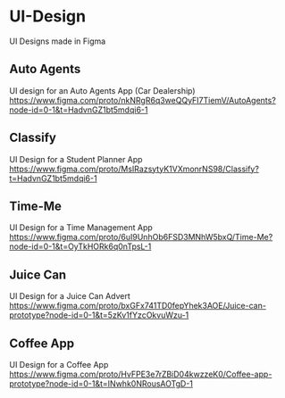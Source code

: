 # UI-Design
UI Designs made in Figma

## Auto Agents
UI design for an Auto Agents App (Car Dealership)
https://www.figma.com/proto/nkNRgR6q3weQQyFI7TiemV/AutoAgents?node-id=0-1&t=HadvnGZ1bt5mdqi6-1

## Classify
UI Design for a Student Planner App
https://www.figma.com/proto/MsIRazsytyK1VXmonrNS98/Classify?t=HadvnGZ1bt5mdqi6-1

## Time-Me
UI Design for a Time Management App
https://www.figma.com/proto/6uI9UnhOb6FSD3MNhW5bxQ/Time-Me?node-id=0-1&t=OyTkHORk6q0nTpsL-1

## Juice Can
UI Design for a Juice Can Advert
https://www.figma.com/proto/bxGFx741TD0fepYhek3AOE/Juice-can-prototype?node-id=0-1&t=5zKv1fYzcOkvuWzu-1

## Coffee App
UI Design for a Coffee App
https://www.figma.com/proto/HvFPE3e7rZBiD04kwzzeK0/Coffee-app-prototype?node-id=0-1&t=INwhk0NRousAOTgD-1
